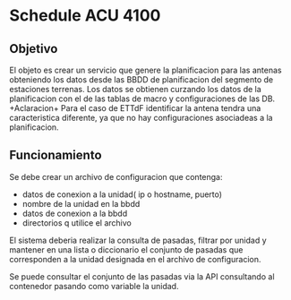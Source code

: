 # Schedule ACU 4100 

## Objetivo 

El objeto es crear un servicio que genere la planificacion para las antenas obteniendo los datos desde las BBDD de planificacion del segmento de estaciones terrenas. 
Los datos se obtienen curzando los datos de la planificacion con el de las tablas de macro y configuraciones de las DB.
+Aclaracion+
Para el caso de ETTdF identificar la antena tendra una  caracteristica diferente, ya que no hay configuraciones asociadeas a la planificacion.

## Funcionamiento 

Se debe crear un archivo de configuracion que contenga:

* datos de conexion a la unidad( ip o hostname, puerto)
* nombre de la unidad en la bbdd
* datos de conexion a la bbdd
* directorios q utilice el archivo

El sistema deberia realizar la consulta de pasadas, filtrar por unidad y mantener en una lista o diccionario el conjunto de pasadas que corresponden a la unidad designada en el archivo de configuracion.


Se puede consultar el conjunto de las pasadas via la API consultando al contenedor pasando como variable la unidad.
